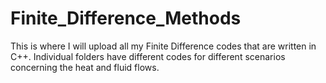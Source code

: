 # Finite_Difference_Methods

This is where I will upload all my Finite Difference codes that are written in C++.
Individual folders have different codes for different scenarios concerning the heat and fluid flows.
